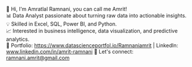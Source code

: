 👋 Hi, I'm Amratlal Ramnani, you can call me Amrit!  
📊 Data Analyst passionate about turning raw data into actionable insights.  
💡 Skilled in Excel, SQL, Power BI, and Python.  
📈 Interested in business intelligence, data visualization, and predictive analytics.  
🔗 Portfolio: https://www.datascienceportfol.io/Ramnaniamrit | LinkedIn: www.linkedin.com/in/amrit-ramnani 
📩 Let's connect: ramnani.amrit@gmail.com
